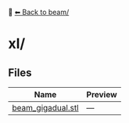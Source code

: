 📁 [⬅ Back to beam/](../README.md)

# xl/

## Files

| Name | Preview |
|------|---------|
| [beam_gigadual.stl](./beam_gigadual.stl) | — |